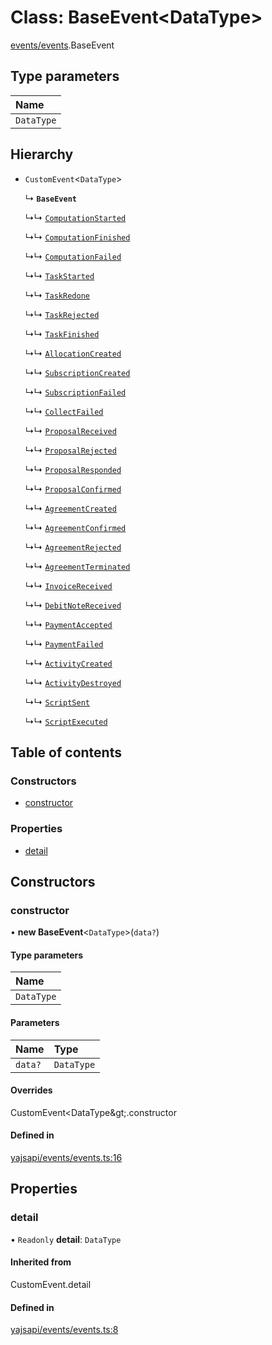 # Class: BaseEvent<DataType\>

[events/events](../modules/events_events.md).BaseEvent

## Type parameters

| Name |
| :------ |
| `DataType` |

## Hierarchy

- `CustomEvent`<`DataType`\>

  ↳ **`BaseEvent`**

  ↳↳ [`ComputationStarted`](events_events.ComputationStarted.md)

  ↳↳ [`ComputationFinished`](events_events.ComputationFinished.md)

  ↳↳ [`ComputationFailed`](events_events.ComputationFailed.md)

  ↳↳ [`TaskStarted`](events_events.TaskStarted.md)

  ↳↳ [`TaskRedone`](events_events.TaskRedone.md)

  ↳↳ [`TaskRejected`](events_events.TaskRejected.md)

  ↳↳ [`TaskFinished`](events_events.TaskFinished.md)

  ↳↳ [`AllocationCreated`](events_events.AllocationCreated.md)

  ↳↳ [`SubscriptionCreated`](events_events.SubscriptionCreated.md)

  ↳↳ [`SubscriptionFailed`](events_events.SubscriptionFailed.md)

  ↳↳ [`CollectFailed`](events_events.CollectFailed.md)

  ↳↳ [`ProposalReceived`](events_events.ProposalReceived.md)

  ↳↳ [`ProposalRejected`](events_events.ProposalRejected.md)

  ↳↳ [`ProposalResponded`](events_events.ProposalResponded.md)

  ↳↳ [`ProposalConfirmed`](events_events.ProposalConfirmed.md)

  ↳↳ [`AgreementCreated`](events_events.AgreementCreated.md)

  ↳↳ [`AgreementConfirmed`](events_events.AgreementConfirmed.md)

  ↳↳ [`AgreementRejected`](events_events.AgreementRejected.md)

  ↳↳ [`AgreementTerminated`](events_events.AgreementTerminated.md)

  ↳↳ [`InvoiceReceived`](events_events.InvoiceReceived.md)

  ↳↳ [`DebitNoteReceived`](events_events.DebitNoteReceived.md)

  ↳↳ [`PaymentAccepted`](events_events.PaymentAccepted.md)

  ↳↳ [`PaymentFailed`](events_events.PaymentFailed.md)

  ↳↳ [`ActivityCreated`](events_events.ActivityCreated.md)

  ↳↳ [`ActivityDestroyed`](events_events.ActivityDestroyed.md)

  ↳↳ [`ScriptSent`](events_events.ScriptSent.md)

  ↳↳ [`ScriptExecuted`](events_events.ScriptExecuted.md)

## Table of contents

### Constructors

- [constructor](events_events.BaseEvent.md#constructor)

### Properties

- [detail](events_events.BaseEvent.md#detail)

## Constructors

### constructor

• **new BaseEvent**<`DataType`\>(`data?`)

#### Type parameters

| Name |
| :------ |
| `DataType` |

#### Parameters

| Name | Type |
| :------ | :------ |
| `data?` | `DataType` |

#### Overrides

CustomEvent&lt;DataType\&gt;.constructor

#### Defined in

[yajsapi/events/events.ts:16](https://github.com/golemfactory/yajsapi/blob/dec68b9/yajsapi/events/events.ts#L16)

## Properties

### detail

• `Readonly` **detail**: `DataType`

#### Inherited from

CustomEvent.detail

#### Defined in

[yajsapi/events/events.ts:8](https://github.com/golemfactory/yajsapi/blob/dec68b9/yajsapi/events/events.ts#L8)
